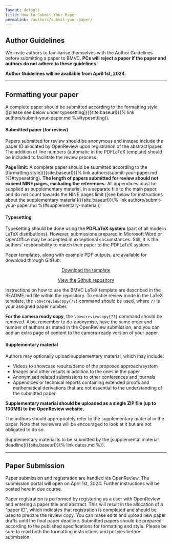 ```yaml
---
layout: default
title: How to Submit Your Paper
permalink: /authors/submit-your-paper/
---
```


## Author Guidelines

We invite authors to familiarise themselves with the Author Guidelines before submitting a paper to BMVC. **PCs will reject a paper if the paper and authors do not adhere to these guidelines.**
<!-- Below, you can find a summary of the main points of this policy. -->

**Author Guidelines will be available from April 1st, 2024.**

---

## Formatting your paper

A complete paper should be submitted according to the formatting style ([please see below under typesetting]({{site.baseurl}}{% link authors/submit-your-paper.md %}#typesetting)). 

#### Submitted paper (for review)

Papers submitted for review should be anonymous and instead include the paper ID allocated by OpenReview upon registration of the abstract/paper. The addition of line numbers (automatic in the PDFLaTeX template) should be included to facilitate the review process.

**Page limit:** A complete paper should be submitted according to the [formatting style]({{site.baseurl}}{% link authors/submit-your-paper.md %}#typesetting). **The length of papers submitted for review should not exceed NINE pages, excluding the references.** All appendices must be supplied as supplementary material, in a separate file to the main paper, and do not count towards the NINE pages limit ([see below for instructions about the supplementary material]({{site.baseurl}}{% link authors/submit-your-paper.md %}#supplementary-material))

#### Typesetting

<p>Typesetting should be done using the <strong>PDFLaTeX system</strong> (part of all modern LaTeX distributions). However, submissions prepared in Microsoft Word or OpenOffice may be accepted in exceptional circumstances. Still, it is the authors' responsibility to match their paper to the PDFLaTeX system. </p>

<p>Paper templates, along with example PDF outputs, are available for download through GitHub: </p>

<div class="row no-gutters pt-0 d-xs-block ">
    <div class="mb-1 pl-2 pr-2 mx-auto mx-sm-left col-xs-auto">
        <p style="text-align: center;"><a class="btn btn-primary" role="button" href="https://github.com/carlosfmorenog/BMVCTemplate/archive/refs/heads/master.zip">Download the template</a></p>
    </div>
    <div class="mb-1 pl-2 pr-2 mx-auto mx-sm-left col-xs-auto">
        <p style="text-align: center;"><a class="btn btn-primary" role="button" href="https://github.com/carlosfmorenog/BMVCTemplate">View the Github repository</a></p>
    </div>
</div>

<p>Instructions on how to use the BMVC LaTeX template are described in the README.md file within the repository. To enable review mode in the LaTeX template, the <code>\bmvcreviewcopy{??}</code> command should be used, where <code>??</code> is your assigned paper number.</p>

<p><strong>For the camera ready copy</strong>, the <code>\bmvcreviewcopy{??}</code> command should be removed. Also, remember to de-anonymise, have the same order and number of authors as stated in the OpenReview submission, and you can add an extra page of content to the camera-ready version of your paper.</p>

<p></p>

#### Supplementary material

<p>Authors may optionally upload supplementary material, which may include:</p>

<ul>
<li>Videos to showcase results/demo of the proposed approach/system</li>
<li>Images and other results in addition to the ones in the paper</li>
<li>Anonymised related submissions to other conferences and journals</li>
<li>Appendices or technical reports containing extended proofs and mathematical derivations that are not essential to the understanding of the submitted paper</li>
</ul>

<p><strong>Supplementary material should be uploaded as a single ZIP file (up to 100MB) to the OpenReview website.</strong></p>

The authors should appropriately refer to the supplementary material in the paper. Note that reviewers will be encouraged to look at it but are not obligated to do so. 

Supplementary material is to be submitted by the [supplemental material deadline]({{site.baseurl}}{% link dates.md %}).

---

## Paper Submission

<p>Paper submission and registration are handled via OpenReview. The submission portal will open on April 1st, 2024. Further instructions will be posted here in due course.</p>

Paper registration is performed by registering as a user with OpenReview and entering a paper title and abstract. This will result in the allocation of a “paper ID”, which indicates that registration is completed and should be used to prepare the review copy. You can make edits and upload new paper drafts until the final paper deadline. Submitted papers should be prepared according to the published specifications for formatting and style. Please be sure to read both the formatting instructions and policies before submission.

<!-- <p style="text-align: center;"><a class="btn btn-primary" role="button" href="" disabled>Submit your Paper via OpenReview</a></p> -->
